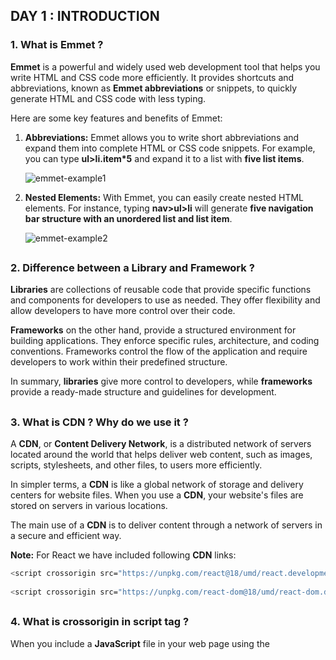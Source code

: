 ## DAY 1 : INTRODUCTION

### 1. What is Emmet ?
**Emmet** is a powerful and widely used web development tool that helps you write HTML and CSS code more efficiently. It provides shortcuts and abbreviations, known as **Emmet abbreviations** or snippets, to quickly generate HTML and CSS code with less typing.

Here are some key features and benefits of Emmet:

1. **Abbreviations:** Emmet allows you to write short abbreviations and expand them into complete HTML or CSS code snippets. For example, you can type **ul>li.item*5** and expand it to a list with **five list items**.

   <img src="https://i.ibb.co/mX3YjVk/emmet-example1.png" alt="emmet-example1" border="0">

2. **Nested Elements:** With Emmet, you can easily create nested HTML elements. For instance, typing **nav>ul>li** will generate **five navigation bar structure with an unordered list and list item**. 

   <img src="https://i.ibb.co/TrNhz0Q/emmet-example2.png" alt="emmet-example2" border="0">
##

### 2. Difference between a Library and Framework ?
**Libraries** are collections of reusable code that provide specific functions and components for developers to use as needed. They offer flexibility and allow developers to have more control over their code.

**Frameworks** on the other hand, provide a structured environment for building applications. They enforce specific rules, architecture, and coding conventions. Frameworks control the flow of the application and require developers to work within their predefined structure.

In summary, **libraries** give more control to developers, while **frameworks** provide a ready-made structure and guidelines for development.

## 

### 3. What is CDN ? Why do we use it ?
A **CDN**, or **Content Delivery Network**, is a distributed network of servers located around the world that helps deliver web content, such as images, scripts, stylesheets, and other files, to users more efficiently.

In simpler terms, a **CDN** is like a global network of storage and delivery centers for website files. When you use a **CDN**, your website's files are stored on servers in various locations.

The main use of a **CDN** is to deliver content through a network of servers in a secure and efficient way.

**Note:** For React we have included following **CDN** links:

```sh
<script crossorigin src="https://unpkg.com/react@18/umd/react.development.js"></script>  // For React
 
<script crossorigin src="https://unpkg.com/react-dom@18/umd/react-dom.development.js"></script>  // For React DOM
```

## 

### 4. What is crossorigin in script tag ?
When you include a **JavaScript** file in your web page using the **<script>** tag, the browser needs to know if it can trust and execute that file. The **crossorigin** attribute helps in this process.
   
So, basically the **crossorigin** attribute in the **<script>** tag is primarily used for security purposes. It helps browsers enforce security policies when loading and executing JavaScript files from different domains or origins.
   
Here's what it does:

**Same-origin**: By default, when you include a **JavaScript** file from the same domain as your web page, the browser considers it **"same-origin"**, meaning it trusts the file and allows it to be executed without any restrictions.

**Cross-origin**: If you include a **JavaScript** file from a different domain or origin, the browser treats it as **"cross-origin"**, This means the browser may apply security measures to prevent potential security risks, such as accessing sensitive data or modifying the page.   

```sh
<script crossorigin src="..."></script>
```
   
 ##
   
### 5. What is difference between React and ReactDOM ?
In simpler terms, React and ReactDOM are two separate packages in the React library that serve different purposes:

**React**: React is a **JavaScript library** for building **user interfaces**. It provides a set of tools and components that allow developers to create **reusable UI components** and manage the dynamic rendering of those components. React focuses on the **structure and logic** of the user interface, including components, state management, and handling user interactions.

**ReactDOM**: ReactDOM is a specific **package within the React library** that focuses on the **interaction between React and the Document Object Model** (DOM). It provides methods and functionality to render React components to the browser's DOM. ReactDOM is responsible for taking the React components and efficiently updating the actual HTML elements on the web page.

In simple terms, **React** is the brain behind creating and managing UI components, while **ReactDOM** takes care of rendering those components to the web page's DOM so that users can see them in their browsers.
   
##
   
### 6. What is difference between "react.development.js" and "react.production.js" files via CDN ?
In brief, the main difference between **react.development.js** and **react.production.js** files via **CDN** is the level of optimization and performance.

**react.development.js**:
    
This file is intended for **development purposes**. It includes additional error checking, warnings, and helpful development tools. It is **larger in size** and provides more detailed error messages and warnings to aid in debugging and development. However, it is **not optimized for production use** and may have reduced performance.

```sh
<script crossorigin src="https://unpkg.com/react@18/umd/react.development.js"></script>  // For React
 
<script crossorigin src="https://unpkg.com/react-dom@18/umd/react-dom.development.js"></script>  // For React DOM
```
    
**react.production.js**: 
    
This file is optimized for **production environments**. It is **smaller in size** as it removes development-specific checks, warnings, and tools. It is designed to be used in production deployments where performance is crucial. By excluding the development-specific code, it helps reduce the file size and improve the overall performance of the React application.

In summary, **react.development.js** is larger in size and includes development tools and error messages to assist in debugging, while **react.production.js** is smaller, optimized for performance, and suitable for production deployments 

```sh
<script crossorigin src="https://unpkg.com/react@18/umd/react.production.min.js"></script>  // For React
 
<script crossorigin src="https://unpkg.com/react-dom@18/umd/react-dom.production.min.js"></script>  // For React DOM
```

## 
    
### 7. What is async and defer ?






